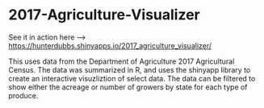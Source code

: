 # 2017-Agriculture-Visualizer

See it in action here --> https://hunterdubbs.shinyapps.io/2017_agriculture_visualizer/

This uses data from the Department of Agriculture 2017 Agricultural Census. The data was summarized in R, and uses the shinyapp library to create an interactive visuzliztion of select data. The data can be filtered to show either the acreage or number of growers by state for each type of produce.
